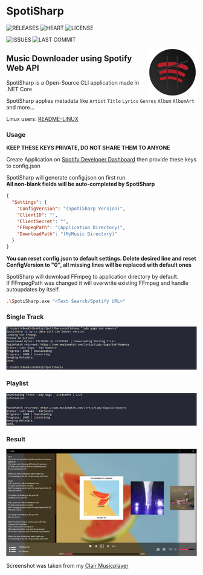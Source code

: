 # SpotiSharp
![RELEASES](https://img.shields.io/github/v/release/L0um15/SpotiSharp?include_prereleases&style=flat-square)
![HEART](https://img.shields.io/static/v1?label=made+with&message=❤&color=red&style=flat-square)
![LICENSE](https://img.shields.io/github/license/L0um15/SpotiSharp?style=flat-square)

![ISSUES](https://img.shields.io/github/issues/L0um15/SpotiSharp?style=flat-square)
![LAST COMMIT](https://img.shields.io/github/last-commit/L0um15/SpotiSharp?style=flat-square)

<img align="right" src=".github/images/icon.png" width="128px" height="128px" />

## Music Downloader using Spotify Web API

SpotiSharp is a Open-Source CLI application made in .NET Core

SpotiSharp applies metadata like `Artist` `Title` `Lyrics` `Genres` `Album` `AlbumArt` and more...<br />

Linux users: [README-LINUX](README-LINUX.md)

### Usage

**KEEP THESE KEYS PRIVATE, DO NOT SHARE THEM TO ANYONE**

Create Application on [Spotify Developer Dashboard](https://developer.spotify.com/dashboard/) then provide these keys to config.json

SpotiSharp will generate config.json on first run.</br>
**All non-blank fields will be auto-completed by SpotiSharp**
```json
{
  "Settings": {
    "ConfigVersion": "(SpotiSharp Version)",
    "ClientID": "",
    "ClientSecret": "",
    "FFmpegPath": "(Application Directory)",
    "DownloadPath": "(MyMusic Directory)"
  }
}
```
**You can reset config.json to default settings. Delete desired line and reset ConfigVersion to "0", all missing lines will be replaced with default ones**

SpotiSharp will download FFmpeg to application directory by default.</br>
If FFmpegPath was changed it will overwrite existing FFmpeg and handle autoupdates by itself.

```sh
.\SpotiSharp.exe "<Text Search/Spotify URL>"
```

### Single Track

<img src=".github/images/preview.png"/><br />

### Playlist

<img src=".github/images/preview2.png"/><br />

### Result

<img src=".github/images/result.png" />

Screenshot was taken from my [Clair Musicplayer](https://github.com/L0um15/Clair-Musicplayer)

